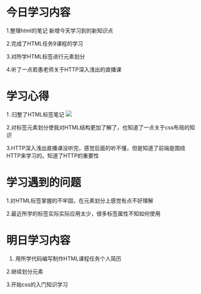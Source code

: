 # 今日学习内容
1.整理html的笔记 新增今天学习到的新知识点

2.完成了HTML任务9课程的学习

3.对所学HTML标签进行元素划分

4.听了一点若愚老师关于HTTP深入浅出的直播课

# 学习心得

1 .归整了HTML标签笔记
![](https://graph.baidu.com/resource/101f7271cba535969bc5301551863201.jpg)

2.对标签元素划分使我对HTML结构更加了解了，也知道了一点关于css布局的知识

3.HTTP深入浅出直播课没听完，感觉后面的听不懂，但是知道了前端是围绕HTTP来学习的。知道了HTTP的重要性

# 学习遇到的问题

1.对HTML标签掌握的不牢固，在元素划分上感觉有点不好理解

2.最近所学的标签实际实际应用太少，很多标签属性不知如何使用

# 明日学习内容

1. 用所学代码编写制作HTML课程任务个人简历

2.继续划分元素

3.开始css的入门知识学习